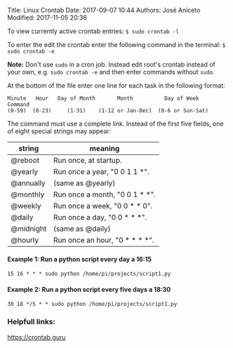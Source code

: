 Title: Linux Crontab
Date: 2017-09-07 10:44
Authors: José Aniceto
Modified: 2017-11-05 20:36

To view currently active crontab entries: `$ sudo crontab -l`

To enter the edit the crontab enter the following command in the terminal: `$ sudo crontab -e`

**Note:** Don't use `sudo` in a cron job. Instead edit root's crontab instead of your own, e.g. `sudo crontab -e` and then enter commands without `sudo`.

At the bottom of the file enter one line for each task in the following format:

``` 
Minute   Hour   Day of Month       Month          Day of Week        Command    
(0-59)  (0-23)     (1-31)    (1-12 or Jan-Dec)  (0-6 or Sun-Sat)               
```

The command must use a complete link. Instead of the first five fields, one of eight special strings may appear:

string        | meaning
---           | ---
@reboot       | Run once, at startup.
@yearly       | Run once a year, "0 0 1 1 *".
@annually     | (same as @yearly)
@monthly      | Run once a month, "0 0 1 * *".
@weekly       | Run once a week, "0 0 * * 0".
@daily        | Run once a day, "0 0 * * *".
@midnight     | (same as @daily)
@hourly       | Run once an hour, "0 * * * *".

#### Example 1: Run a python script every day a 16:15
```
15 16 * * * sudo python /home/pi/projects/script1.py
```

#### Example 2: Run a python script every five days a 18:30
```
30 18 */5 * * sudo python /home/pi/projects/script1.py
```


### Helpfull links:

https://crontab.guru
